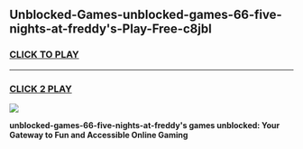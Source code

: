 
## Unblocked-Games-unblocked-games-66-five-nights-at-freddy's-Play-Free-c8jbl
<h3>
<a href="https://premium76.site?title=unblocked-games-66-five-nights-at-freddy's&ref=21A">CLICK TO PLAY</a></h3>
<hr>

<h3>
<a href="https://premium76.site?title=unblocked-games-66-five-nights-at-freddy's&ref=21A">CLICK 2 PLAY</a>
  
</h3>

<a href="https://premium76.site?title=unblocked-games-66-five-nights-at-freddy's&ref=21A"><img src="https://clearcache.store/games.png"></a>


**unblocked-games-66-five-nights-at-freddy's games unblocked: Your Gateway to Fun and Accessible Online Gaming**

